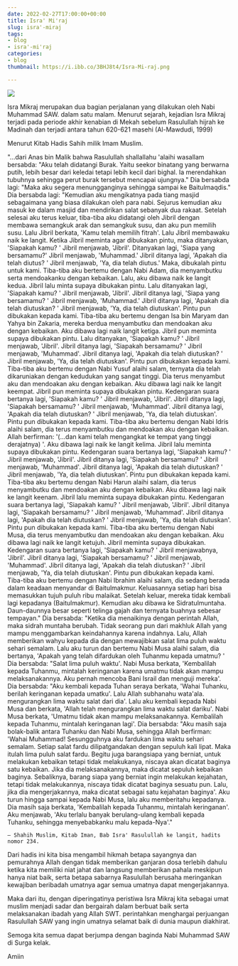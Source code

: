 ```yaml
---
date: 2022-02-27T17:00:00+00:00
title: Isra' Mi'raj
slug: isra'-miraj
tags:
- blog
- isra'-mi'raj
categories:
- blog
thumbnail: https://i.ibb.co/3BHJ8t4/Isra-Mi-raj.png

---
```

![](/uploads/isra-mi-raj.png)

Isra Mikraj merupakan dua bagian perjalanan yang dilakukan oleh Nabi Muhammad SAW. dalam satu malam.  Menurut sejarah, kejadian Isra Mikraj terjadi pada periode akhir kenabian di Mekah sebelum Rasulullah hijrah ke Madinah dan terjadi antara tahun 620-621 masehi (Al-Mawdudi, 1999)

Menurut Kitab Hadis Sahih milik Imam Muslim. 

"...dari Anas bin Malik bahwa Rasulullah shallallahu 'alaihi wasallam bersabda: "Aku telah didatangi Burak. Yaitu seekor binatang yang berwarna putih, lebih besar dari keledai tetapi lebih kecil dari bighal. Ia merendahkan tubuhnya sehingga perut burak tersebut mencapai ujungnya." Dia bersabda lagi: "Maka aku segera menungganginya sehingga sampai ke Baitulmaqdis." Dia bersabda lagi: "Kemudian aku mengikatnya pada tiang masjid sebagaimana yang biasa dilakukan oleh para nabi. Sejurus kemudian aku masuk ke dalam masjid dan mendirikan salat sebanyak dua rakaat. Setelah selesai aku terus keluar, tiba-tiba aku didatangi oleh Jibril dengan membawa semangkuk arak dan semangkuk susu, dan aku pun memilih susu. Lalu Jibril berkata, 'Kamu telah memilih fitrah'. Lalu Jibril membawaku naik ke langit. Ketika Jibril meminta agar dibukakan pintu, maka ditanyakan, 'Siapakah kamu? ' Jibril menjawab, 'Jibril'. Ditanyakan lagi, 'Siapa yang bersamamu?' Jibril menjawab, 'Muhammad.' Jibril ditanya lagi, 'Apakah dia telah diutus? ' Jibril menjawab, 'Ya, dia telah diutus.' Maka, dibukalah pintu untuk kami. Tiba-tiba aku bertemu dengan Nabi Adam, dia menyambutku serta mendoakanku dengan kebaikan. Lalu, aku dibawa naik ke langit kedua. Jibril lalu minta supaya dibukakan pintu. Lalu ditanyakan lagi, 'Siapakah kamu? ' Jibril menjawab, 'Jibril'. Jibril ditanya lagi, 'Siapa yang bersamamu? ' Jibril menjawab, 'Muhammad.' Jibril ditanya lagi, 'Apakah dia telah diutuskan? ' Jibril menjawab, 'Ya, dia telah diutuskan'. Pintu pun dibukakan kepada kami. Tiba-tiba aku bertemu dengan Isa bin Maryam dan Yahya bin Zakaria, mereka berdua menyambutku dan mendoakan aku dengan kebaikan. Aku dibawa lagi naik langit ketiga. Jibril pun meminta supaya dibukakan pintu. Lalu ditanyakan, 'Siapakah kamu? ' Jibril menjawab, 'Jibril'. Jibril ditanya lagi, 'Siapakah bersamamu? ' Jibril menjawab, 'Muhammad'. Jibril ditanya lagi, 'Apakah dia telah diutuskan? ' Jibril menjawab, 'Ya, dia telah diutuskan'. Pintu pun dibukakan kepada kami. Tiba-tiba aku bertemu dengan Nabi Yusuf alaihi salam, ternyata dia telah dikaruniakan dengan kedudukan yang sangat tinggi. Dia terus menyambut aku dan mendoakan aku dengan kebaikan. Aku dibawa lagi naik ke langit keempat. Jibril pun meminta supaya dibukakan pintu. Kedengaran suara bertanya lagi, 'Siapakah kamu? ' Jibril menjawab, 'Jibril'. Jibril ditanya lagi, 'Siapakah bersamamu? ' Jibril menjawab, 'Muhammad'. Jibril ditanya lagi, 'Apakah dia telah diutuskan? ' Jibril menjawab, 'Ya, dia telah diutuskan'. Pintu pun dibukakan kepada kami. Tiba-tiba aku bertemu dengan Nabi Idris alaihi salam, dia terus menyambutku dan mendoakan aku dengan kebaikan. Allah berfirman: '(...dan kami telah mengangkat ke tempat yang tinggi derajatnya) '. Aku dibawa lagi naik ke langit kelima. Jibril lalu meminta supaya dibukakan pintu. Kedengaran suara bertanya lagi, 'Siapakah kamu? ' Jibril menjawab, 'Jibril'. Jibril ditanya lagi, 'Siapakah bersamamu? ' Jibril menjawab, 'Muhammad'. Jibril ditanya lagi, 'Apakah dia telah diutuskan? ' Jibril menjawab, 'Ya, dia telah diutuskan'. Pintu pun dibukakan kepada kami. Tiba-tiba aku bertemu dengan Nabi Harun alaihi salam, dia terus menyambutku dan mendoakan aku dengan kebaikan. Aku dibawa lagi naik ke langit keenam. Jibril lalu meminta supaya dibukakan pintu. Kedengaran suara bertanya lagi, 'Siapakah kamu? ' Jibril menjawab, 'Jibril'. Jibril ditanya lagi, 'Siapakah bersamamu? ' Jibril menjawab, 'Muhammad'. Jibril ditanya lagi, 'Apakah dia telah diutuskan? ' Jibril menjawab, 'Ya, dia telah diutuskan'. Pintu pun dibukakan kepada kami. Tiba-tiba aku bertemu dengan Nabi Musa, dia terus menyambutku dan mendoakan aku dengan kebaikan. Aku dibawa lagi naik ke langit ketujuh. Jibril meminta supaya dibukakan. Kedengaran suara bertanya lagi, 'Siapakah kamu? ' Jibril menjawabnya, 'Jibril'. Jibril ditanya lagi, 'Siapakah bersamamu? ' Jibril menjawab, 'Muhammad'. Jibril ditanya lagi, 'Apakah dia telah diutuskan? ' Jibril menjawab, 'Ya, dia telah diutuskan'. Pintu pun dibukakan kepada kami. Tiba-tiba aku bertemu dengan Nabi Ibrahim alaihi salam, dia sedang berada dalam keadaan menyandar di Baitulmakmur. Keluasannya setiap hari bisa memasukkan tujuh puluh ribu malaikat. Setelah keluar, mereka tidak kembali lagi kepadanya (Baitulmakmur). Kemudian aku dibawa ke Sidratulmuntaha. Daun-daunnya besar seperti telinga gajah dan ternyata buahnya sebesar tempayan." Dia bersabda: "Ketika dia menaikinya dengan perintah Allah, maka sidrah muntaha berubah. Tidak seorang pun dari makhluk Allah yang mampu menggambarkan keindahannya karena indahnya. Lalu, Allah memberikan wahyu kepada dia dengan mewajibkan salat lima puluh waktu sehari semalam. Lalu aku turun dan bertemu Nabi Musa alaihi salam, dia bertanya, 'Apakah yang telah difardukan oleh Tuhanmu kepada umatmu? ' Dia bersabda: "Salat lima puluh waktu'. Nabi Musa berkata, 'Kembalilah kepada Tuhanmu, mintalah keringanan karena umatmu tidak akan mampu melaksanakannya. Aku pernah mencoba Bani Israil dan menguji mereka'. Dia bersabda: "Aku kembali kepada Tuhan seraya berkata, 'Wahai Tuhanku, berilah keringanan kepada umatku'. Lalu Allah subhanahu wata'ala. mengurangkan lima waktu salat dari dia'. Lalu aku kembali kepada Nabi Musa dan berkata, 'Allah telah mengurangkan lima waktu salat dariku'. Nabi Musa berkata, 'Umatmu tidak akan mampu melaksanakannya. Kembalilah kepada Tuhanmu, mintalah keringanan lagi'. Dia bersabda: "Aku masih saja bolak-balik antara Tuhanku dan Nabi Musa, sehingga Allah berfirman: 'Wahai Muhammad! Sesungguhnya aku fardukan lima waktu sehari semalam. Setiap salat fardu dilipatgandakan dengan sepuluh kali lipat. Maka itulah lima puluh salat fardu. Begitu juga barangsiapa yang berniat, untuk melakukan kebaikan tetapi tidak melakukanya, niscaya akan dicatat baginya satu kebaikan. Jika dia melaksanakannya, maka dicatat sepuluh kebaikan baginya. Sebaliknya, barang siapa yang berniat ingin melakukan kejahatan, tetapi tidak melakukannya, niscaya tidak dicatat baginya sesuatu pun. Lalu, jika dia mengerjakannya, maka dicatat sebagai satu kejahatan baginya'. Aku turun hingga sampai kepada Nabi Musa, lalu aku memberitahu kepadanya. Dia masih saja berkata, 'Kembalilah kepada Tuhanmu, mintalah keringanan'. Aku menjawab, 'Aku terlalu banyak berulang-ulang kembali kepada Tuhanku, sehingga menyebabkanku malu kepada-Nya'."

    — Shahih Muslim, Kitab Iman, Bab Isra' Rasulullah ke langit, hadits nomor 234.

  

Dari hadis ini kita bisa mengambil hikmah betapa sayangnya dan pemurahnya Allah dengan tidak memberikan ganjaran dosa terlebih dahulu ketika kita memiliki niat jahat dan langsung memberikan pahala meskipun hanya niat baik, serta betapa sabarnya Rasulullah berusaha meringankan kewajiban beribadah umatnya agar semua umatnya dapat mengerjakannya. 

Maka dari itu, dengan diperingatinya peristiwa Isra Mikraj kita sebagai umat muslim menjadi sadar dan bergairah dalam berbuat baik serta melaksanakan ibadah yang Allah SWT. perintahkan menghargai perjuangan Rasulullah SAW yang ingin umatnya selamat baik di dunia maupun diakhirat. 

Semoga kita semua dapat berjumpa dengan baginda Nabi Muhammad SAW di Surga kelak. 

Amiin